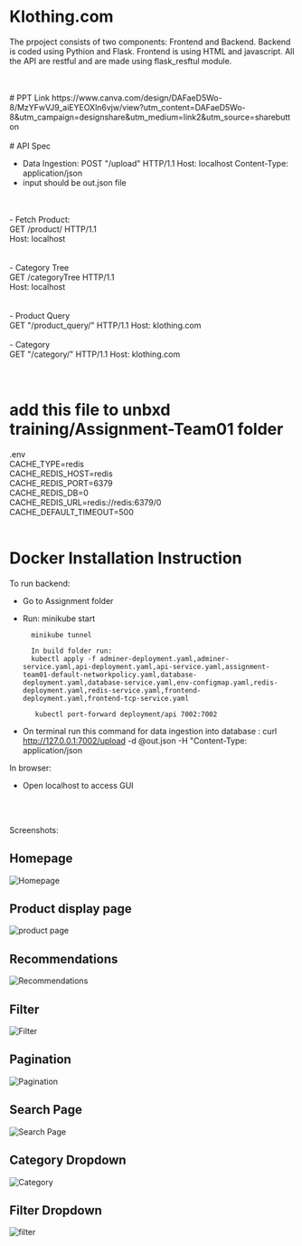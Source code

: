 # Klothing.com
The prpoject consists of two components: Frontend and Backend.
Backend is coded using Pythion and Flask.
Frontend is using HTML and javascript.
All the API are restful and are made using flask_resftul module.

<br>
<br>
# PPT Link
https://www.canva.com/design/DAFaeD5Wo-8/MzYFwVJ9_aiEYEOXln6vjw/view?utm_content=DAFaeD5Wo-8&utm_campaign=designshare&utm_medium=link2&utm_source=sharebutton

<br>
<br>
# API Spec

- Data Ingestion:
     POST 
    "/upload"  HTTP/1.1
    Host: localhost
    Content-Type: application/json
- input should be out.json file
<br>
<br>
- Fetch Product:<br>
    GET /product/<string:productId> HTTP/1.1<br>
    Host: localhost<br>
<br>
<br>
- Category Tree<br>
    GET /categoryTree HTTP/1.1<br>
    Host: localhost<br>
<br>
<br>
- Product Query<br>
     GET 
    "/product_query/<string:searchQuery>"  HTTP/1.1
    Host: klothing.com 
<br>
<br>
- Category <br>
    GET 
    "/category/<string:catId>"  HTTP/1.1
    Host: klothing.com 
<br>
<br>
<br>


# add this file to unbxd training/Assignment-Team01 folder
.env<br>
CACHE_TYPE=redis<br>
CACHE_REDIS_HOST=redis<br>
CACHE_REDIS_PORT=6379<br>
CACHE_REDIS_DB=0<br>
CACHE_REDIS_URL=redis://redis:6379/0<br>
CACHE_DEFAULT_TIMEOUT=500<br>
<br>

# Docker Installation Instruction
To run backend:
- Go to Assignment folder
- Run:  minikube start

        minikube tunnel

        In build folder run:
        kubectl apply -f adminer-deployment.yaml,adminer-service.yaml,api-deployment.yaml,api-service.yaml,assignment-team01-default-networkpolicy.yaml,database-deployment.yaml,database-service.yaml,env-configmap.yaml,redis-deployment.yaml,redis-service.yaml,frontend-deployment.yaml,frontend-tcp-service.yaml

         kubectl port-forward deployment/api 7002:7002

- On terminal run this command for data ingestion into database :
        curl http://127.0.0.1:7002/upload -d @out.json -H "Content-Type: application/json

In browser:
- Open localhost to access GUI
<br>
<br>


Screenshots:
<br>
## Homepage<br>
![Homepage](/Screenshots/Homepage.png)
<br>
## Product display page
![product page ](Screenshots/Product_Display_Page.png)
<br>
## Recommendations  
![Recommendations ](Screenshots/recommended_products.png)
<br>
## Filter
![Filter](Screenshots/Filter.png)
<br>
## Pagination
![Pagination](Screenshots/Pagination.png)
<br>
## Search Page
![Search Page](Screenshots/Products_after_query.png)
<br>
## Category Dropdown 
![Category](Screenshots/Category_Dropdown.png)
<br>
## Filter Dropdown 
![filter ](Screenshots/Filter_Dropdown.png)
<br>













